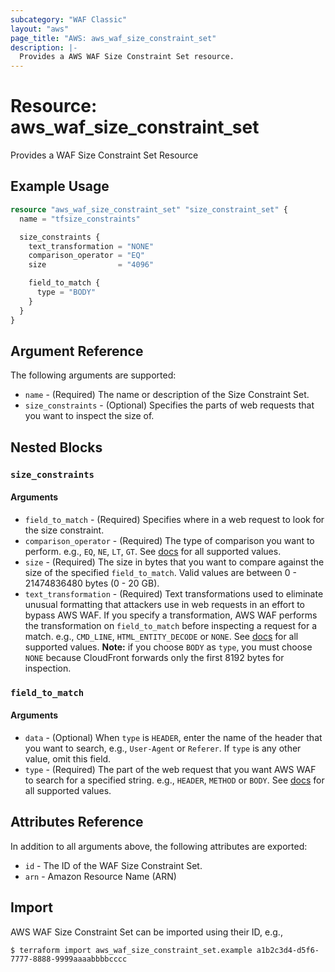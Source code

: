 ```yaml
---
subcategory: "WAF Classic"
layout: "aws"
page_title: "AWS: aws_waf_size_constraint_set"
description: |-
  Provides a AWS WAF Size Constraint Set resource.
---
```


# Resource: aws_waf_size_constraint_set

Provides a WAF Size Constraint Set Resource

## Example Usage

```terraform
resource "aws_waf_size_constraint_set" "size_constraint_set" {
  name = "tfsize_constraints"

  size_constraints {
    text_transformation = "NONE"
    comparison_operator = "EQ"
    size                = "4096"

    field_to_match {
      type = "BODY"
    }
  }
}
```

## Argument Reference

The following arguments are supported:

* `name` - (Required) The name or description of the Size Constraint Set.
* `size_constraints` - (Optional) Specifies the parts of web requests that you want to inspect the size of.

## Nested Blocks

### `size_constraints`

#### Arguments

* `field_to_match` - (Required) Specifies where in a web request to look for the size constraint.
* `comparison_operator` - (Required) The type of comparison you want to perform.
  e.g., `EQ`, `NE`, `LT`, `GT`.
  See [docs](https://docs.aws.amazon.com/waf/latest/APIReference/API_wafRegional_SizeConstraint.html) for all supported values.
* `size` - (Required) The size in bytes that you want to compare against the size of the specified `field_to_match`.
  Valid values are between 0 - 21474836480 bytes (0 - 20 GB).
* `text_transformation` - (Required) Text transformations used to eliminate unusual formatting that attackers use in web requests in an effort to bypass AWS WAF.
  If you specify a transformation, AWS WAF performs the transformation on `field_to_match` before inspecting a request for a match.
  e.g., `CMD_LINE`, `HTML_ENTITY_DECODE` or `NONE`.
  See [docs](http://docs.aws.amazon.com/waf/latest/APIReference/API_SizeConstraint.html#WAF-Type-SizeConstraint-TextTransformation)
  for all supported values.
  **Note:** if you choose `BODY` as `type`, you must choose `NONE` because CloudFront forwards only the first 8192 bytes for inspection.

### `field_to_match`

#### Arguments

* `data` - (Optional) When `type` is `HEADER`, enter the name of the header that you want to search, e.g., `User-Agent` or `Referer`.
  If `type` is any other value, omit this field.
* `type` - (Required) The part of the web request that you want AWS WAF to search for a specified string.
  e.g., `HEADER`, `METHOD` or `BODY`.
  See [docs](http://docs.aws.amazon.com/waf/latest/APIReference/API_FieldToMatch.html)
  for all supported values.

## Attributes Reference

In addition to all arguments above, the following attributes are exported:

* `id` - The ID of the WAF Size Constraint Set.
* `arn` - Amazon Resource Name (ARN)

## Import

AWS WAF Size Constraint Set can be imported using their ID, e.g.,

```
$ terraform import aws_waf_size_constraint_set.example a1b2c3d4-d5f6-7777-8888-9999aaaabbbbcccc
```

